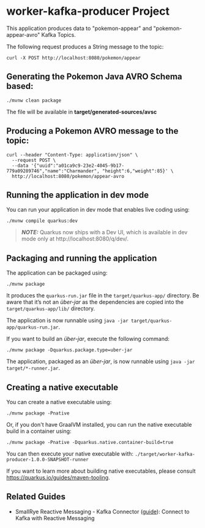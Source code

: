 # worker-kafka-producer Project

This application produces data to "pokemon-appear" and "pokemon-appear-avro" Kafka Topics.

The following request produces a String message to the topic:
```
curl -X POST http://localhost:8080/pokemon/appear
```

## Generating the Pokemon Java AVRO Schema based:
```
./mvnw clean package
```
The file will be available in **target/generated-sources/avsc**

## Producing a Pokemon AVRO message to the topic:
```
curl --header "Content-Type: application/json" \
  --request POST \
  --data '{"uuid":"a01ca9c9-23e2-4045-9b17-779a09289746","name":"Charmander", "height":6,"weight":85}' \
  http://localhost:8080/pokemon/appear-avro
```

## Running the application in dev mode

You can run your application in dev mode that enables live coding using:
```shell script
./mvnw compile quarkus:dev
```

> **_NOTE:_**  Quarkus now ships with a Dev UI, which is available in dev mode only at http://localhost:8080/q/dev/.

## Packaging and running the application

The application can be packaged using:
```shell script
./mvnw package
```
It produces the `quarkus-run.jar` file in the `target/quarkus-app/` directory.
Be aware that it’s not an _über-jar_ as the dependencies are copied into the `target/quarkus-app/lib/` directory.

The application is now runnable using `java -jar target/quarkus-app/quarkus-run.jar`.

If you want to build an _über-jar_, execute the following command:
```shell script
./mvnw package -Dquarkus.package.type=uber-jar
```

The application, packaged as an _über-jar_, is now runnable using `java -jar target/*-runner.jar`.

## Creating a native executable

You can create a native executable using: 
```shell script
./mvnw package -Pnative
```

Or, if you don't have GraalVM installed, you can run the native executable build in a container using: 
```shell script
./mvnw package -Pnative -Dquarkus.native.container-build=true
```

You can then execute your native executable with: `./target/worker-kafka-producer-1.0.0-SNAPSHOT-runner`

If you want to learn more about building native executables, please consult https://quarkus.io/guides/maven-tooling.

## Related Guides

- SmallRye Reactive Messaging - Kafka Connector ([guide](https://quarkus.io/guides/kafka-reactive-getting-started)): Connect to Kafka with Reactive Messaging
